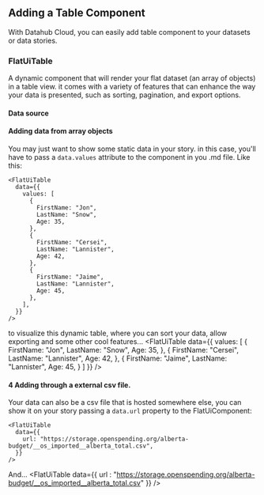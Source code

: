 ## Adding a Table Component

With Datahub Cloud, you can easily add table component to your datasets or data stories.

### FlatUiTable

A dynamic component that will render your flat dataset (an array of objects) in a table view. it comes with a variety of features that can enhance the way your data is presented, such as sorting, pagination, and export options.

#### Data source

#### Adding data from array objects

You may just want to show some static data in your story. in this case, you'll have to pass a `data.values` attribute to the component in you .md file. Like this:

```mdx
<FlatUiTable
  data={{
    values: [
      {
        FirstName: "Jon",
        LastName: "Snow",
        Age: 35,
      },
      {
        FirstName: "Cersei",
        LastName: "Lannister",
        Age: 42,
      },
      {
        FirstName: "Jaime",
        LastName: "Lannister",
        Age: 45,
      },
    ],
  }}
/>
```

to visualize this dynamic table, where you can sort your data, allow exporting and some other cool features...
<FlatUiTable
data={{
    values: [
      {
        FirstName: "Jon",
        LastName: "Snow",
        Age: 35,
      },
      {
        FirstName: "Cersei",
        LastName: "Lannister",
        Age: 42,
      },
      {
        FirstName: "Jaime",
        LastName: "Lannister",
        Age: 45,
      }
    ]
  }}
/>

#### 4 Adding through a external csv file.

Your data can also be a csv file that is hosted somewhere else, you can show it on your story passing a `data.url` property to the FlatUiComponent:

```mdx
<FlatUiTable
  data={{
    url: "https://storage.openspending.org/alberta-budget/__os_imported__alberta_total.csv",
  }}
/>
```

And...
<FlatUiTable
data={{
    url : "https://storage.openspending.org/alberta-budget/__os_imported__alberta_total.csv"
  }}
/>
